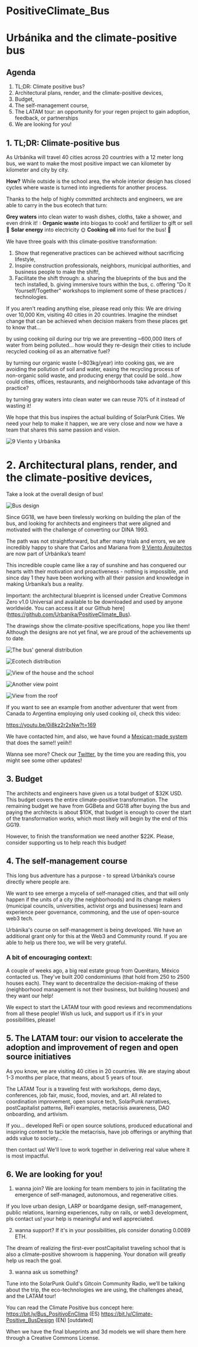 # PositiveClimate_Bus
# Urbánika and the climate-positive bus

## Agenda

1. TL;DR: Climate positive bus?
2. Architectural plans, render, and the climate-positive devices,
3. Budget,
4. The self-management course,
5. The LATAM tour: an opportunity for your regen project to gain adoption, feedback, or partnerships
6. We are looking for you!


## 1. TL;DR: Climate-positive bus
As Urbánika will travel 40 cities across 20 countries with a 12 meter long bus, we want to make the most positive impact we can kilometer by kilometer and city by city.

**How?**
While outside is the school area, the whole interior design has closed cycles where waste is turned into ingredients for another process.

Thanks to the help of highly committed architects and engineers, we are able to carry in the bus ecotech that turn:

**Grey waters** into clean water to wash dishes, cloths, take a shower, and even drink it! 💧
**Organic waste** into biogas to cook! and fertilizer to gift or sell 🌻
**Solar energy** into electricity 🌞
**Cooking oil** into fuel for the bus! 🚌

We have three goals with this climate-positive transformation:
1. Show that regenerative practices can be achieved without sacrificing lifestyle,
2. Inspire construction professionals, neighbors, municipal authorities, and business people to make the shift!,
3. Facilitate the shift through:
    a. sharing the blueprints of the bus and the tech installed,
    b. giving immersive tours within the bus,
    c. offering "Do It Yourself/Together" workshops to implement some of these practices / technologies.
    
If you aren't reading anything else, please read only this:
We are driving over 10,000 Km, visiting 40 cities in 20 countries.
Imagine the mindset change that can be achieved when decision makers from these places get to know that...

by using cooking oil during our trip we are preventing ~600,000 liters of water from being polluted... how would they re-design their cities to include recycled cooking oil as an alternative fuel?

by turning our organic waste (~803kg/year) into cooking gas, we are avoiding the pollution of soil and water, easing the recycling process of non-organic solid waste, and producing energy that could be sold...how could cities, offices, restaurants, and neighborhoods take advantage of this practice?

by turning gray waters into clean water we can reuse 70% of it instead of wasting it!

We hope that this bus inspires the actual building of SolarPunk Cities. We need your help to make it happen, we are very close and now we have a team that shares this same passion and vision.

![9 Viento y Urbánika](https://bafybeihnhmgbzxedilagtpgzfncq33k62vl5zghttcacfoiesot43u3sla.ipfs.dweb.link/Foto%20equipo%20con%209%20Viento.jpg)

# 2. Architectural plans, render, and the climate-positive devices,

Take a look at the overall design of bus!

![Bus design](https://bafybeif72rzllkjjitcgjbojyigikno2z2wwl4haajnjahjvbiwkl4lyyy.ipfs.dweb.link/Urbanika%20bus%20drawing%20compressed.gif "bus design")

Since GG18, we have been tirelessly working on building the plan of the bus, and looking for architects and engineers that were aligned and motivated with the challenge of converting our DINA 1993.

The path was not straightforward, but after many trials and errors, we are incredibly happy to share that Carlos and Mariana from [9 Viento Arquitectos](https://www.facebook.com/9VientoArquitectos) are now part of Urbánika’s team!

This incredible couple came like a ray of sunshine and has conquered our hearts with their motivation and proactiveness - nothing is impossible, and since day 1 they have been working with all their passion and knowledge in making Urbanika’s bus a reality.

Important: the architectural blueprint is licensed under Creative Commons Zero v1.0 Universal and available to be downloaded and used by anyone worldwide. You can access it at our Github here](https://github.com/Urbanika/PositiveClimate_Bus).

The drawings show the climate-positive specifications, hope you like them! Although the designs are not yet final, we are proud of the achievements up to date.

![The bus' general distribution](https://bafybeig2kwprz7ntpy6wyfij4h5daojaypqbgpqkcrc2d76jdlky6g5fqe.ipfs.dweb.link/Distribuci%C3%B3n%20general%20Urbanika%20bus.jpg "General Distribution")

![Ecotech distribution](https://bafybeidfitez6nmtrgx4zwo543unni5ymumcnj5qnjkrg3wu3db3sncvvm.ipfs.dweb.link/Distribucion%20ecotecnias%20Urbanika%20bus.jpg "Distribution of Ecotechnologies")

![View of the house and the school](https://bafybeiae4g7d7mnyyydg46g3omdmfpjkuc5yakuo2qbhtnaxr73emhcdyu.ipfs.dweb.link/Vista%20de%20Ecotecnias%20y%20Escuela.jpg "Viewing school and house")

![Another view point](https://bafybeihejz3xcoplpvtr7g3y6mq5ss5un7cxyb35vhmausf76fo7slx2ji.ipfs.dweb.link/Vista%20Ecotenicas%20y%20Escuela%202.jpg "another view of the school and house")

![View from the roof](https://bafybeifdahrgnu3um3oys2wojuupq5fgzbs6x27fsy6ejrccdfwwrlpkmu.ipfs.dweb.link/Vista%20techo%20y%20ecotecnias.jpg "View from the roof")


If you want to see an example from another adventurer that went from Canada to Argentina employing only used cooking oil, check this video:

https://youtu.be/0i8kz2r2xNw?t=169

We have contacted him, and also, we have found a [Mexican-made system](https://steamsystems.wixsite.com/steamsystems) that does the same!! yeiih!!

Wanna see more? Check our [Twitter](www.twitter.com/0xUrbanika), by the time you are reading this, you might see some other updates!

## 3. Budget
The architects and engineers have given us a total budget of $32K USD. This budget covers the entire climate-positive transformation. The remaining budget we have from GGBeta and GG18  after buying the bus and paying the architects is about $10K, that budget is enough to cover the start of the transformation works, which most likely will begin by the end of this GG19.

However, to finish the transformation we need another $22K. Please, consider supporting us to help reach this budget!

## 4. The self-management course
This long bus adventure has a purpose - to spread Urbánika’s course directly where people are.

We want to see emerge a mycelia of self-managed cities, and that will only happen if the units of a city (the neighborhoods) and its change makers (municipal councils, universities, activist orgs and businesses) learn and experience peer governance, commoning, and the use of open-source web3 tech.

Urbánika's course on self-management is being developed.
We have an additional grant only for this at the Web3 and Community round. If you are able to help us there too, we will be very grateful.

### A bit of encouraging context:
A couple of weeks ago, a big real estate group from Querétaro, México contacted us. They've built 200 condominiums (that hold from 250 to 2500 houses each). They want to decentralize the decision-making of these (neighborhood management is not their business, but building houses) and they want our help!

We expect to start the LATAM tour with good reviews and recommendations from all these people! Wish us luck, and support us if it's in your possibilities, please!

## 5. The LATAM tour: our vision to accelerate the adoption and improvement of regen and open source initiatives
As you know, we are visiting 40 cities in 20 countries. We are staying about 1-3 months per place, that means, about 5 years of tour.

The LATAM Tour is a traveling fest with workshops, demo days, conferences, job fair, music, food, movies, and art. All related to coordination improvement, open source tech, SolarPunk narratives, postCapitalist patterns, ReFi examples, metacrisis awareness, DAO onboarding, and artivism.

If you...
developed ReFi or open source solutions,
produced educational and inspiring content to tackle the metacrisis,
have job offerings or anything that adds value to society...

then contact us!
We'll love to work together in delivering real value where it is most impactful.

## 6. We are looking for you!
1. wanna join? We are looking for team members to join in facilitating the emergence of self-managed, autonomous, and regenerative cities.

If you love urban design, LARP or boardgame design, self-management, public relations, learning experiences, ruby on rails, or web3 development, pls contact us! your help is meaningful and well appreciated.

2. wanna support? If it's in your possibilities, pls consider donating 0.0089 ETH.

The dream of realizing the first-ever postCapitalist traveling school that is also a climate-positive showroom is happening. Your donation will greatly help us reach the goal.

3. wanna ask us something?
 
Tune into the SolarPunk Guild's Gitcoin Community Radio, we’ll be talking about the trip, the eco-technologies we are using, the challenges ahead, and the LATAM tour!


You can read the Climate Positive bus concept here:
https://bit.ly/Bus_PositivoEnClima (ES)
https://bit.ly/Climate-Positive_BusDesign (EN) [outdated]

When we have the final blueprints and 3d models we will share them here through a Creative Commons License.
